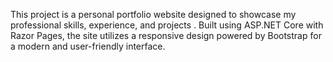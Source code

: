 This project is a personal portfolio website designed to showcase my professional skills, experience, and projects . Built using ASP.NET Core with Razor Pages, the site utilizes a responsive design powered by Bootstrap for a modern and user-friendly interface.
